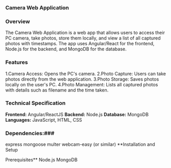 ### Camera Web Application
### Overview
The Camera Web Application is a web app that allows users to access their PC camera, take photos, store them locally, and view a list of all captured photos with timestamps. The app uses Angular/React for the frontend, Node.js for the backend, and MongoDB for the database.

### Features
1.Camera Access: Opens the PC's camera.
2.Photo Capture: Users can take photos directly from the web application.
3.Photo Storage: Saves photos locally on the user's PC.
4.Photo Management: Lists all captured photos with details such as filename and the time taken.

### Technical Specification
**Frontend:** Angular/ReactJS
**Backend:** Node.js
**Database:** MongoDB
**Languages:** JavaScript, HTML, CSS

 ### Dependencies:###
express
mongoose
multer
webcam-easy (or similar)
**Installation and Setup

Prerequisites**
Node.js
MongoDB
